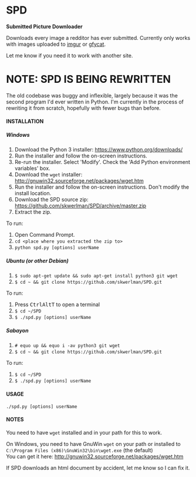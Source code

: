 SPD
===
__Submitted Picture Downloader__

Downloads every image a redditor has ever submitted.
Currently only works with images uploaded to [imgur](//imgur.com) or [gfycat](//gfycat.com).

Let me know if you need it to work with another site.

# NOTE: SPD IS BEING REWRITTEN
The old codebase was buggy and inflexible, largely because it was the second program I'd ever written in Python.
I'm currently in the process of rewriting it from scratch, hopefully with fewer bugs than before.

#### INSTALLATION

##### Windows
  1.  Download the Python 3 installer: https://www.python.org/downloads/
  2.  Run the installer and follow the on-screen instructions.
  3.  Re-run the installer. Select 'Modify'. Check the 'Add Python environment variables' box.
  4.  Download the `wget` installer: http://gnuwin32.sourceforge.net/packages/wget.htm
  5.  Run the installer and follow the on-screen instructions. Don't modify the install location.
  6.  Download the SPD source zip: https://github.com/skwerlman/SPD/archive/master.zip
  7.  Extract the zip.

To run:
  1.  Open Command Prompt.
  2.  `cd <place where you extracted the zip to>`
  3.  `python spd.py [options] userName`

##### Ubuntu (or other Debian)
  1.  `$ sudo apt-get update && sudo apt-get install python3 git wget`
  2.  `$ cd ~ && git clone https://github.com/skwerlman/SPD.git`

To run:
  1. Press <kbd>Ctrl</kbd><kbd>Alt</kbd><kbd>T</kbd> to open a terminal
  2. `$ cd ~/SPD`
  3. `$ ./spd.py [options] userName`

##### Sabayon
  1.  `# equo up && equo i -av python3 git wget`
  2.  `$ cd ~ && git clone https://github.com/skwerlman/SPD.git`

To run:
  1. `$ cd ~/SPD`
  2. `$ ./spd.py [options] userName`

#### USAGE
```
./spd.py [options] userName
```

#### NOTES

You need to have `wget` installed and in your path for this to work.

On Windows, you need to have GnuWin `wget` on your path or installed to `C:\Program Files (x86)\GnuWin32\bin\wget.exe` (the default)  
You can get it here: http://gnuwin32.sourceforge.net/packages/wget.htm

If SPD downloads an html document by accident, let me know so I can fix it.
